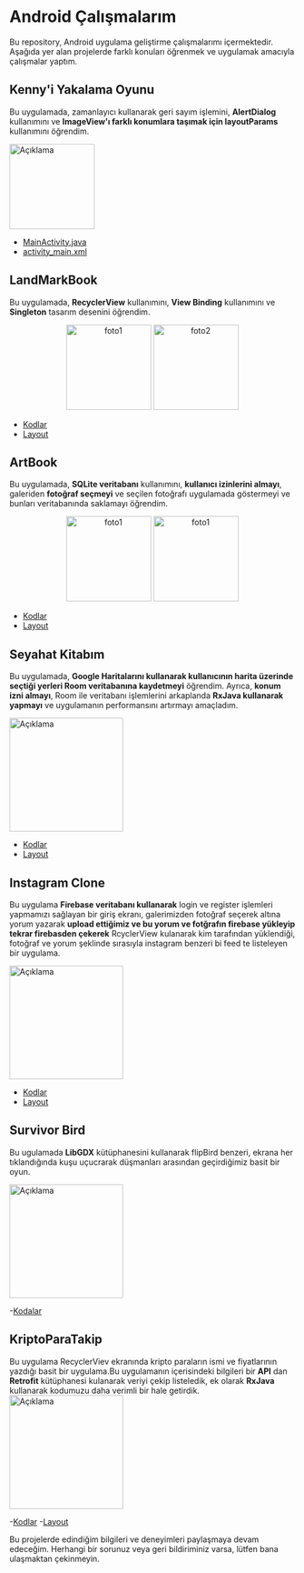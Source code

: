 # Android Çalışmalarım

Bu repository, Android uygulama geliştirme çalışmalarımı içermektedir. Aşağıda yer alan projelerde farklı konuları öğrenmek ve uygulamak amacıyla çalışmalar yaptım.

## Kenny'i Yakalama Oyunu

Bu uygulamada, zamanlayıcı kullanarak geri sayım işlemini, **AlertDialog** kullanımını ve **ImageView'ı farklı konumlara taşımak için layoutParams** kullanımını öğrendim.

<img src="https://github.com/enesaks/AndroidCalismalarim/blob/main/KennyiYakalamaOyunu/UygulamaGoruntusu.png" alt="Açıklama" width="150">

- [MainActivity.java](https://github.com/enesaks/AndroidCalismalarim/blob/main/KennyiYakalamaOyunu/app/src/main/java/com/example/keniyiyakalamaoyunu/MainActivity.java)
- [activity_main.xml](https://github.com/enesaks/AndroidCalismalarim/blob/main/KennyiYakalamaOyunu/app/src/main/res/layout/activity_main.xml)

## LandMarkBook

Bu uygulamada, **RecyclerView** kullanımını, **View Binding** kullanımını ve **Singleton** tasarım desenini öğrendim.

<p align="center">
  <img src="https://github.com/enesaks/AndroidCalismalarim/blob/main/LandMarkBook/EkranGoruntusu1.png" alt="foto1" width="150" />
  <img src="https://github.com/enesaks/AndroidCalismalarim/blob/main/LandMarkBook/EkranGoruntusu2.png" alt="foto2" width="150" />
</p>

- [Kodlar](https://github.com/enesaks/AndroidCalismalarim/tree/main/LandMarkBook/app/src/main/java/com/example/landmarkbook)
- [Layout](https://github.com/enesaks/AndroidCalismalarim/tree/main/LandMarkBook/app/src/main/res/layout)

## ArtBook

Bu uygulamada, **SQLite veritabanı** kullanımını, **kullanıcı izinlerini almayı**, galeriden **fotoğraf seçmeyi** ve seçilen fotoğrafı uygulamada göstermeyi ve bunları veritabanında saklamayı öğrendim.

<p align="center">
  <img src="https://github.com/enesaks/AndroidCalismalarim/blob/main/ArtBook/UygulamaGoruntusu1.png" alt="foto1" width="150" />
  <img src="https://github.com/enesaks/AndroidCalismalarim/blob/main/ArtBook/UygulamaGoruntusu2.png" alt="foto1" width="150" />
</p>


- [Kodlar](https://github.com/enesaks/AndroidCalismalarim/tree/main/ArtBook/app/src/main/java/com/example/artbook)
- [Layout](https://github.com/enesaks/AndroidCalismalarim/tree/main/ArtBook/app/src/main/res/layout)

## Seyahat Kitabım

Bu uygulamada, **Google Haritalarını kullanarak kullanıcının harita üzerinde seçtiği yerleri Room veritabanına kaydetmeyi** öğrendim. Ayrıca, **konum izni almayı**, Room ile veritabanı işlemlerini arkaplanda **RxJava kullanarak yapmayı** ve uygulamanın performansını artırmayı amaçladım.

<img src="https://github.com/enesaks/AndroidCalismalarim/blob/main/KennyiYakalamaOyunu/UygulamaGoruntusu.png" alt="Açıklama" width="200">

- [Kodlar](https://github.com/enesaks/AndroidCalismalarim/tree/main/SeyahatKitapim/app/src/main/java/com/example/seyahatkitapim)
- [Layout](https://github.com/enesaks/AndroidCalismalarim/tree/main/SeyahatKitapim/app/src/main/res/layout)

## Instagram Clone

Bu uygulama **Firebase veritabanı kullanarak** login ve register işlemleri yapmamızı sağlayan bir giriş ekranı, galerimizden fotoğraf seçerek altına yorum yazarak **upload ettiğimiz ve bu yorum ve fotğrafın firebase yükleyip tekrar firebasden çekerek** RcyclerView kulanarak kim tarafından yüklendiği, fotoğraf ve yorum şeklinde sırasıyla instagram benzeri bi feed te listeleyen bir uygulama.

<img src="https://github.com/enesaks/AndroidCalismalarim/blob/main/KennyiYakalamaOyunu/UygulamaGoruntusu.png" alt="Açıklama" width="200">

- [Kodlar](https://github.com/enesaks/AndroidCalismalarim/tree/main/InstagramClone/app/src/main/java/com/enesaksu/instagramclone)
- [Layout](https://github.com/enesaks/AndroidCalismalarim/tree/main/InstagramClone/app/src/main/res/layout)

## Survivor Bird

Bu ugulamada __LibGDX__ kütüphanesini kullanarak flipBird benzeri, ekrana her tıklandığında kuşu uçucrarak düşmanları arasından geçirdiğimiz basit bir oyun.

<img src="https://github.com/enesaks/AndroidCalismalarim/blob/main/KennyiYakalamaOyunu/UygulamaGoruntusu.png" alt="Açıklama" width="200">

-[Kodalar](https://github.com/enesaks/AndroidCalismalarim/blob/main/SurvivorBird/core/src/com/enesaksu/survivorbird/SurvivorBird.java)

## KriptoParaTakip
Bu uygulama RecyclerViev ekranında kripto paraların ismi ve fiyatlarının yazdığı basit bir uygulama.Bu uygulamanın içerisindeki bilgileri bir __API__ dan __Retrofit__ kütüphanesi kulanarak veriyi çekip listeledik, ek olarak __RxJava__ kullanarak kodumuzu daha verimli bir hale getirdik.
<img src="https://github.com/enesaks/AndroidCalismalarim/blob/main/KriptoParaTakip/UygulamaGoruntusu.png" alt="Açıklama" width="200">

-[Kodlar](https://github.com/enesaks/AndroidCalismalarim/tree/main/KriptoParaTakip/app/src/main/java/com/enesaksu/kriptoparatakip)
-[Layout](https://github.com/enesaks/AndroidCalismalarim/tree/main/KriptoParaTakip/app/src/main/res/layout)



Bu projelerde edindiğim bilgileri ve deneyimleri paylaşmaya devam edeceğim. Herhangi bir sorunuz veya geri bildiriminiz varsa, lütfen bana ulaşmaktan çekinmeyin.
